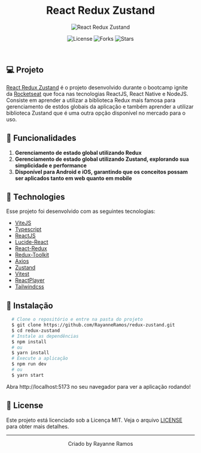 <h1 align='center'>React Redux Zustand</h1>

<p align='center'>
  <img src='https://github.com/RayanneRamos/redux-zustand/assets/43352880/f7b43a79-6df2-48cc-a32f-c009b7f11fff' alt='React Redux Zustand' />
</p>

<p  align='center'>
  <img src='https://img.shields.io/badge/license-MIT-%23835afd' alt='License' />
  <img src='https://img.shields.io/badge/forks-MIT-%23835afd' alt='Forks' />
  <img src='https://img.shields.io/badge/stars-MIT-%23835afd' alt='Stars' />
</p>

<br>

## 💻 Projeto

[React Redux Zustand](https://redux-zustand.vercel.app/) é o projeto desenvolvido durante o bootcamp ignite da [Rocketseat](https://www.rocketseat.com.br/) que foca nas tecnologias ReactJS, React Native e NodeJS. Consiste em aprender a utilizar a biblioteca Redux mais famosa para gerenciamento de estdos globais da aplicação e também aprender a utilizar biblioteca Zustand que é uma outra opção disponível no mercado para o uso.

## 🌟 Funcionalidades

1. **Gerenciamento de estado global utilizando Redux** 
2. **Gerenciamento de estado global utilizando Zustand, explorando sua simplicidade e performance** 
3. **Disponível para Android e iOS, garantindo que os conceitos possam ser aplicados tanto em web quanto em mobile**

## 🧪 Technologies

Esse projeto foi desenvolvido com as seguintes tecnologias:

- [ViteJS](https://vitejs.dev/)
- [Typescript](https://www.typescriptlang.org/)
- [ReactJS](https://react.dev/)
- [Lucide-React](https://lucide.dev/)
- [React-Redux](https://react-redux.js.org/)
- [Redux-Toolkit](https://redux-toolkit.js.org/)
- [Axios](https://axios-http.com/ptbr/docs/intro)
- [Zustand](https://github.com/pmndrs/zustand)
- [Vitest](https://vitest.dev/)
- [ReactPlayer](https://www.npmjs.com/package/react-player)
- [Tailwindcss](https://tailwindcss.com/)

## 🚀 Instalação

```bash
  # Clone o repositório e entre na pasta do projeto
  $ git clone https://github.com/RayanneRamos/redux-zustand.git
  $ cd redux-zustand
  # Instale as dependências
  $ npm install
  # ou
  $ yarn install
  # Execute a aplicação
  $ npm run dev
  # ou
  $ yarn start
```

Abra http://localhost:5173 no seu navegador para ver a aplicação rodando!

## 📝 License

Este projeto está licenciado sob a Licença MIT. Veja o arquivo [LICENSE](LICENSE) para obter mais detalhes.

---

<p align='center'>Criado by Rayanne Ramos</p>
